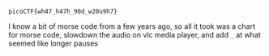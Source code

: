 `picoCTF{wh47_h47h_90d_w20u9h7}`

I know a bit of morse code from a few years ago, so all it took was a chart for morse code, slowdown the audio on vlc media player, and add `_` at what seemed like longer pauses
